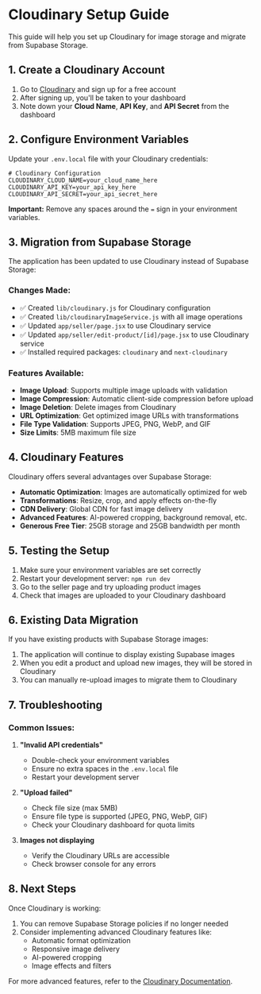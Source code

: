 # Cloudinary Setup Guide

This guide will help you set up Cloudinary for image storage and migrate from Supabase Storage.

## 1. Create a Cloudinary Account

1. Go to [Cloudinary](https://cloudinary.com/) and sign up for a free account
2. After signing up, you'll be taken to your dashboard
3. Note down your **Cloud Name**, **API Key**, and **API Secret** from the dashboard

## 2. Configure Environment Variables

Update your `.env.local` file with your Cloudinary credentials:

```env
# Cloudinary Configuration
CLOUDINARY_CLOUD_NAME=your_cloud_name_here
CLOUDINARY_API_KEY=your_api_key_here
CLOUDINARY_API_SECRET=your_api_secret_here
```

**Important:** Remove any spaces around the `=` sign in your environment variables.

## 3. Migration from Supabase Storage

The application has been updated to use Cloudinary instead of Supabase Storage:

### Changes Made:
- ✅ Created `lib/cloudinary.js` for Cloudinary configuration
- ✅ Created `lib/cloudinaryImageService.js` with all image operations
- ✅ Updated `app/seller/page.jsx` to use Cloudinary service
- ✅ Updated `app/seller/edit-product/[id]/page.jsx` to use Cloudinary service
- ✅ Installed required packages: `cloudinary` and `next-cloudinary`

### Features Available:
- **Image Upload**: Supports multiple image uploads with validation
- **Image Compression**: Automatic client-side compression before upload
- **Image Deletion**: Delete images from Cloudinary
- **URL Optimization**: Get optimized image URLs with transformations
- **File Type Validation**: Supports JPEG, PNG, WebP, and GIF
- **Size Limits**: 5MB maximum file size

## 4. Cloudinary Features

Cloudinary offers several advantages over Supabase Storage:

- **Automatic Optimization**: Images are automatically optimized for web
- **Transformations**: Resize, crop, and apply effects on-the-fly
- **CDN Delivery**: Global CDN for fast image delivery
- **Advanced Features**: AI-powered cropping, background removal, etc.
- **Generous Free Tier**: 25GB storage and 25GB bandwidth per month

## 5. Testing the Setup

1. Make sure your environment variables are set correctly
2. Restart your development server: `npm run dev`
3. Go to the seller page and try uploading product images
4. Check that images are uploaded to your Cloudinary dashboard

## 6. Existing Data Migration

If you have existing products with Supabase Storage images:

1. The application will continue to display existing Supabase images
2. When you edit a product and upload new images, they will be stored in Cloudinary
3. You can manually re-upload images to migrate them to Cloudinary

## 7. Troubleshooting

### Common Issues:

1. **"Invalid API credentials"**
   - Double-check your environment variables
   - Ensure no extra spaces in the `.env.local` file
   - Restart your development server

2. **"Upload failed"**
   - Check file size (max 5MB)
   - Ensure file type is supported (JPEG, PNG, WebP, GIF)
   - Check your Cloudinary dashboard for quota limits

3. **Images not displaying**
   - Verify the Cloudinary URLs are accessible
   - Check browser console for any errors

## 8. Next Steps

Once Cloudinary is working:

1. You can remove Supabase Storage policies if no longer needed
2. Consider implementing advanced Cloudinary features like:
   - Automatic format optimization
   - Responsive image delivery
   - AI-powered cropping
   - Image effects and filters

For more advanced features, refer to the [Cloudinary Documentation](https://cloudinary.com/documentation).